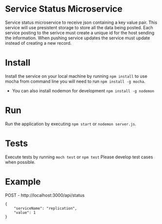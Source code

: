 # Service Status Microservice
Service status microservice to receive json containing a key value pair. This service will use presistent storage to store all the data being posted. Each service posting to the serivce must create a unique id for the host sending the information. When pushing service updates the service must update instead of creating a new record. 

# Install 
Install the service on your local machine by running ```npm install``` to use mocha from command line you will need to run ```npm install -g mocha```.
- You can also install nodemon for development ```npm install -g nodemon```
# Run
Run the application by executing ```npm start``` or ```nodemon server.js```.

# Tests
Execute tests by running ```moch test``` or ```npm test```
Please develop test cases when possible.

# Example
POST - http://localhost:3000/api/status
```
{
    "serviceName": "replication",
    "value": 1
}
```
